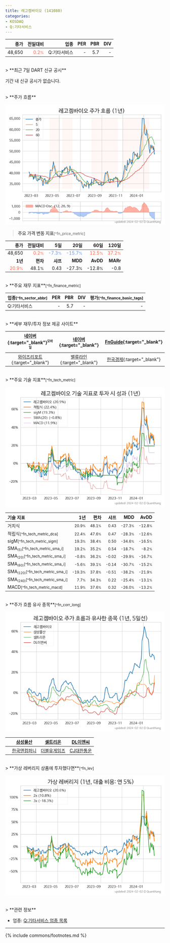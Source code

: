 ```yaml
---
title: 레고켐바이오 (141080)
categories:
- KOSDAQ
- Q:기타서비스
---
```

| **종가** | **전일대비** | **업종** | **PER** | **PBR** | **DIV** |
| -------: | -----------: | -------: | ------: | ------: | ------: |
| 48,650 | <span style="color: tomato">0.2<small>%</small></span> | Q:기타서비스 | - | 5.7 | - |

<!-- more -->

<br>
> **최근 7일 DART 신규 공시**<a id="dart"></a>

기간 내 신규 공시가 없습니다.

<br>
> **주가 흐름**<a id="price"></a>

![141080](/stock/images/141080.png)

> **주요 가격 변동 지표**<small>[^fn_price_metric]</small>

| **종가** | **전일대비** | **5일** | **20일** | **60일** | **120일** |
| -------: | -----------: | ------: | -------: | -------: | --------: |
| 48,650 | <span style="color: tomato">0.2<small>%</small></span> | <span style="color: cornflowerblue">-7.3<small>%</small></span> | <span style="color: cornflowerblue">-15.7<small>%</small></span> | <span style="color: tomato">12.5<small>%</small></span> | <span style="color: tomato">37.2<small>%</small></span> |
| **1년** | **편차** | **샤프** | **MDD** | **AvDD** | **MARr** |
| <span style="color: tomato">20.9<small>%</small></span> | 48.1<small>%</small> | 0.43 | -27.3<small>%</small> | -12.8<small>%</small> | -0.8 |

<br>
> **주요 재무 지표**<small>[^fn_finance_metric]</small>

| **업종**<small>[^fn_sector_abbr]</small> | **PER** | **PBR** | **DIV** | **평가**<small>[^fn_finance_basic_tags]</small> |
| :--------------------------------------- | ------: | ------: | ------: | ----------------------------------------------: |
| Q:기타서비스 | - | 5.7 | - | - |

<br>
> **세부 재무/투자 정보 제공 사이트**

| [네이버](https://m.stock.naver.com/domestic/stock/141080/finance/summary){:target="_blank"}<sup><small>모바일</small></sup> | [네이버](https://finance.naver.com/item/coinfo.naver?code=141080){:target="_blank"} | [FnGuide](https://comp.fnguide.com/SVO2/ASP/SVD_Invest.asp?gicode=A141080&MenuYn=Y){:target="_blank"} |
| :---: | :---: | :---: |
| [와이즈리포트](https://comp.wisereport.co.kr/company/c1040001.aspx?cmp_cd=141080){:target="_blank"} | [밸류라인](https://www.valueline.co.kr/finance/summary/141080){:target="_blank"} | [한국경제](https://markets.hankyung.com/stock/141080/financial-summary){:target="_blank"} |

<br>
> **주요 기술 지표**<small>[^fn_tech_metric]</small>


![141080](/stock/images/141080_tech.png)

| **기술 지표** | **1년** | **편차** | **샤프** | **MDD** | **AvDD** |
| :------------ | ------: | -----------: | -------: | ------: | -------: |
| 거치식 | <small>20.9<small>%</small></small> | <small>48.1<small>%</small></small> | <small>0.43</small> | <small>-27.3<small>%</small></small> | <small>-12.8<small>%</small></small> |
| 적립식<small>[^fn_tech_metric_dca]</small> | <small>22.4<small>%</small></small> | <small>47.6<small>%</small></small> | <small>0.47</small> | <small>-28.3<small>%</small></small> | <small>-12.6<small>%</small></small> |
| sigM<small>[^fn_tech_metric_sigm]</small> | <small>19.3<small>%</small></small> | <small>38.4<small>%</small></small> | <small>0.50</small> | <small>-34.6<small>%</small></small> | <small>-16.5<small>%</small></small> |
| SMA<small><sub>(5)</sub></small><small>[^fn_tech_metric_sma_i]</small> | <small>19.2<small>%</small></small> | <small>35.2<small>%</small></small> | <small>0.54</small> | <small>-18.7<small>%</small></small> | <small>-8.2<small>%</small></small> |
| SMA<small><sub>(20)</sub></small><small>[^fn_tech_metric_sma_i]</small> | <small>-0.8<small>%</small></small> | <small>36.2<small>%</small></small> | <small>-0.02</small> | <small>-29.9<small>%</small></small> | <small>-16.7<small>%</small></small> |
| SMA<small><sub>(60)</sub></small><small>[^fn_tech_metric_sma_i]</small> | <small>-5.6<small>%</small></small> | <small>39.1<small>%</small></small> | <small>-0.14</small> | <small>-30.7<small>%</small></small> | <small>-15.2<small>%</small></small> |
| SMA<small><sub>(120)</sub></small><small>[^fn_tech_metric_sma_i]</small> | <small>-19.3<small>%</small></small> | <small>37.8<small>%</small></small> | <small>-0.51</small> | <small>-38.2<small>%</small></small> | <small>-21.9<small>%</small></small> |
| SMA<small><sub>(240)</sub></small><small>[^fn_tech_metric_sma_i]</small> | <small>7.7<small>%</small></small> | <small>34.3<small>%</small></small> | <small>0.22</small> | <small>-25.4<small>%</small></small> | <small>-13.1<small>%</small></small> |
| MACD<small>[^fn_tech_metric_macd]</small> | <small>11.9<small>%</small></small> | <small>37.6<small>%</small></small> | <small>0.32</small> | <small>-26.0<small>%</small></small> | <small>-13.2<small>%</small></small> |

<br>
> **주가 흐름 유사 종목**<a id="corr"></a><small>[^fn_corr_long]</small>

![141080](/stock/images/141080_corr.png)

|       | [삼성물산](/028260/) | [셀트리온](/068270/) | [DL이앤씨](/375500/) |
| :---: | :------------------------------------: | :------------------------------------: | :------------------------------------: |
|       | [한국앤컴퍼니](/000240/) | [더블유게임즈](/192080/) | [CJ대한통운](/000120/) |

<br>
> **가상 레버리지 상품에 투자했다면**<a id="2x"></a><small>[^fn_lev]</small>

![141080](/stock/images/141080_2x.png)

<br>
> **관련 정보**

- 업종: [Q:기타서비스 업종 목록](/stats/sector/kosdaq_업종_기타서비스_종목/)

---
{% include commons/footnotes.md %}